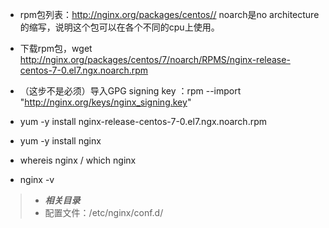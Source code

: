 - rpm包列表：<http://nginx.org/packages/centos//>  noarch是no architecture的缩写，说明这个包可以在各个不同的cpu上使用。

- 下载rpm包，wget http://nginx.org/packages/centos/7/noarch/RPMS/nginx-release-centos-7-0.el7.ngx.noarch.rpm

- （这步不是必须）导入GPG signing key ：rpm --import "http://nginx.org/keys/nginx_signing.key"

- yum -y install nginx-release-centos-7-0.el7.ngx.noarch.rpm

- yum -y install nginx

- whereis nginx / which nginx

- nginx -v
 
> - ***相关目录***
> - 配置文件：/etc/nginx/conf.d/
